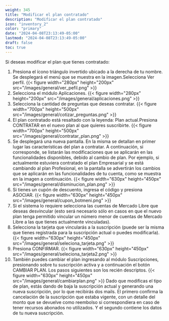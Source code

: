```yaml
---
weight: 345
title: "Modificar el plan contratado"
description: "Modificar el plan contratado"
icon: "inventory_2"
color: "primary"
date: "2024-04-08T23:13:49-05:00"
lastmod: "2024-04-08T23:13:49-05:00"
draft: false
toc: true
---
```

Si deseas modificar el plan que tienes contratado:

1. Presiona el ícono triángulo invertido ubicado a la derecha de tu nombre. Se desplegará el menú que se muestra en la imagen.Selecciona Ver perfil.
{{< figure width="280px" height="200px" src="/images/general/ver_pefil.png" >}}
2. Selecciona el módulo Aplicaciones. 
{{< figure width="280px" height="200px" src="/images/general/aplicaciones.png" >}}
3. Selecciona la cantidad de preguntas que deseas contratar. 
{{< figure width="700px" height="500px" src="/images/general/cotizar_preguntas.png" >}}
4. El plan contratado está resaltado con la leyenda: Plan actual.Presiona CONTRATAR en el nuevo plan al que quieres suscribirte.
{{< figure width="700px" height="500px" src="/images/general/contratar_plan.png" >}}
5. Se desplegará una nueva pantalla. En la misma se detallan en primer lugar las características del plan a contratar. A continuación, si corresponde, se listarán las modificaciones que se aplicarán en las funcionalidades disponibles, debido al cambio de plan. Por ejemplo, si actualmente estuviera contratado el plan Empresarial y se está cambiando al plan Profesional, en la pantalla se advertirán los cambios que se aplicarán en las funcionalidades de tu cuenta, como se muestra en la imagen a continuación.
{{< figure width="630px" height="450px" src="/images/general/disminucion_plan.png" >}}
6. Si tienes un cupón de descuento, ingresa el código y presiona ASOCIAR.
{{< figure width="630px" height="450px" src="/images/general/cupon_botmeni.png" >}}
7. Si el sistema lo requiere selecciona las cuentas de Mercado Libre que deseas desvincular (esto será necesario sólo en casos en que el nuevo plan tenga permitido vincular un número menor de cuentas de Mercado Libre a las que tienes actualmente vinculadas).
8. Selecciona la tarjeta que vincularás a la suscripción (puede ser la misma que tienes registrada para la suscripción actual o puedes modificarla).
{{< figure width="630px" height="450px" src="/images/general/seleciona_tarjeta.png" >}}
9. Presiona CONFIRMAR.
{{< figure width="630px" height="450px" src="/images/general/seleciona_tarjeta2.png" >}}
10. También puedes cambiar el plan ingresando al módulo Suscripciones, presionando sobre tu suscripción activa y a continuación el botón CAMBIAR PLAN. Los pasos siguientes son los recién descriptos.
{{< figure width="630px" height="450px" src="/images/general/cambiarplan.png" >}}
Dado que modificas el tipo de plan, estás dando de baja la suscripción actual y generando una nueva suscripción, por lo que recibirás dos mails. El primero confirma la cancelación de la suscripción que estaba vigente, con un detalle del monto que se devuelve como reembolso si correspondiera en caso de tener recursos abonados no utilizados. Y el segundo contiene los datos de tu nueva suscripción.
